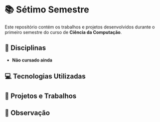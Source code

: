 # 📚 Sétimo Semestre

Este repositório contém os trabalhos e projetos desenvolvidos durante o primeiro semestre do curso de **Ciência da Computação**.

## 📖 Disciplinas
- **Não cursado ainda**

## 💻 Tecnologias Utilizadas

## 🚀 Projetos e Trabalhos

## 📝 Observação
